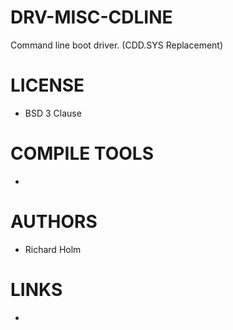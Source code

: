 # DRV-MISC-CDLINE
Command line boot driver. (CDD.SYS Replacement)

LICENSE
===============
- BSD 3 Clause

COMPILE TOOLS
===============
*

AUTHORS
===============
*  Richard Holm

LINKS
===============
* 
